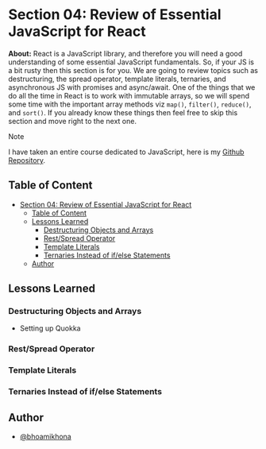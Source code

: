 # Section 04: Review of Essential JavaScript for React

**About:** React is a JavaScript library, and therefore you will need a good understanding of some essential JavaScript fundamentals. So, if your JS is a bit rusty then this section is for you. We are going to review topics such as destructuring, the spread operator, template literals, ternaries, and asynchronous JS with promises and async/await. One of the things that we do all the time in React is to work with immutable arrays, so we will spend some time with the important array methods viz `map()`, `filter()`, `reduce()`, and `sort()`. If you already know these things then feel free to skip this section and move right to the next one.

> [!NOTE]
>
> I have taken an entire course dedicated to JavaScript, here is my [Github Repository](https://github.com/bhoamikhona/javascript/tree/main).

## Table of Content

- [Section 04: Review of Essential JavaScript for React](#section-04-review-of-essential-javascript-for-react)
  - [Table of Content](#table-of-content)
  - [Lessons Learned](#lessons-learned)
    - [Destructuring Objects and Arrays](#destructuring-objects-and-arrays)
    - [Rest/Spread Operator](#restspread-operator)
    - [Template Literals](#template-literals)
    - [Ternaries Instead of if/else Statements](#ternaries-instead-of-ifelse-statements)
  - [Author](#author)

## Lessons Learned

### Destructuring Objects and Arrays

- Setting up Quokka

### Rest/Spread Operator

### Template Literals

### Ternaries Instead of if/else Statements

## Author

- [@bhoamikhona](https://github.com/bhoamikhona)
